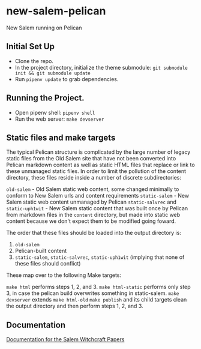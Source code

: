 # new-salem-pelican
New Salem running on Pelican

## Initial Set Up

- Clone the repo.
- In the project directory, initialize the theme submodule: `git submodule init && git submodule update`
- Run `pipenv update` to grab dependencies.

## Running the Project.
- Open pipenv shell: `pipenv shell`
- Run the web server: `make devserver`

## Static files and make targets
The typical Pelican structure is complicated by the large number of legacy static files from the Old Salem site that have not been converted into Pelican markdown content as well as static HTML files that replace or link to these unmanaged static files. In order to limit the pollution of the content directory, these files reside inside a number of discrete subdirectories:

`old-salem` - Old Salem static web content, some changed minimally to conform to New Salem urls and content requirements
`static-salem` - New Salem static web content unmanaged by Pelican
`static-salvrec` and `static-uph1wit` - New Salem static content that was built once by Pelican from markdown files in the `content` directory, but made into static web content because we don't expect them to be modified going foward.

The order that these files should be loaded into the output directory is:
1. `old-salem`
2. Pelican-built content
3. `static-salem`, `static-salvrec`, `static-uph1wit` (implying that none of these files should conflict)

These map over to the following Make targets:

`make html` performs steps 1, 2, and 3. 
`make html-static` performs only step 3, in case the pelican build overwrites something in static-salem.
`make devserver` extends `make html-old`
`make publish` and its child targets clean the output directory and then perform steps 1, 2, and 3.

## Documentation
[Documentation for the Salem Witchcraft Papers](docs/SWPdocs.md)
